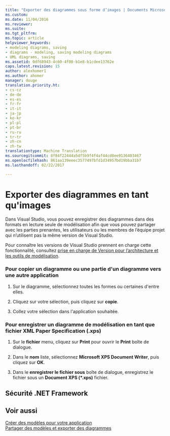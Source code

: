 ```yaml
---
title: "Exporter des diagrammes sous forme d’images | Documents Microsoft"
ms.custom: 
ms.date: 11/04/2016
ms.reviewer: 
ms.suite: 
ms.tgt_pltfrm: 
ms.topic: article
helpviewer_keywords:
- modeling diagrams, saving
- diagrams - modeling, saving modeling diagrams
- UML diagrams, saving
ms.assetid: 0df68943-4c60-4f00-b1e8-b1cdee13762e
caps.latest.revision: 15
author: alexhomer1
ms.author: ahomer
manager: douge
translation.priority.ht:
- cs-cz
- de-de
- es-es
- fr-fr
- it-it
- ja-jp
- ko-kr
- pl-pl
- pt-br
- ru-ru
- tr-tr
- zh-cn
- zh-tw
translationtype: Machine Translation
ms.sourcegitcommit: 8f84f22444a5df5b9f4f4af44cd8ee9136403467
ms.openlocfilehash: 861aa139eeec3577497bfd1d34957bd19bba31b7
ms.lasthandoff: 02/22/2017

---
```

# <a name="export-diagrams-as-images"></a>Exporter des diagrammes en tant qu'images
Dans Visual Studio, vous pouvez enregistrer des diagrammes dans des formats en lecture seule de modélisation afin que vous pouvez partager avec les parties prenantes, les utilisateurs ou les membres de l’équipe projet qui n’utilisent pas la même version de Visual Studio.  
  
 Pour connaître les versions de Visual Studio prennent en charge cette fonctionnalité, consultez [prise en charge de Version pour l’architecture et les outils de modélisation](../modeling/what-s-new-for-design-in-visual-studio.md#VersionSupport).  
  
### <a name="to-copy-a-diagram-or-part-of-a-diagram-to-another-application"></a>Pour copier un diagramme ou une partie d'un diagramme vers une autre application  
  
1.  Sur le diagramme, sélectionnez toutes les formes ou certaines d'entre elles.  
  
2.  Cliquez sur votre sélection, puis cliquez sur **copie**.  
  
3.  Collez votre sélection dans l'application souhaitée.  
  
### <a name="to-save-a-modeling-diagram-as-an-xml-paper-specification-xps-file"></a>Pour enregistrer un diagramme de modélisation en tant que fichier XML Paper Specification (.xps)  
  
1.  Sur le **fichier** menu, cliquez sur **Print** pour ouvrir le **Print** boîte de dialogue.  
  
2.  Dans le **nom** liste, sélectionnez **Microsoft XPS Document Writer**, puis cliquez sur **OK**.  
  
3.  Dans le **enregistrer le fichier sous** boîte de dialogue, enregistrez le fichier sous un **Document XPS (\*.xps)** fichier.  
  
## <a name="net-framework-security"></a>Sécurité .NET Framework  
  
## <a name="see-also"></a>Voir aussi  
 [Créer des modèles pour votre application](../modeling/create-models-for-your-app.md)   
 [Partager des modèles et exporter des diagrammes](../modeling/share-models-and-exporting-diagrams.md)
